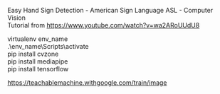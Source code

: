 Easy Hand Sign Detection - American Sign Language ASL - Computer Vision
<br>Tutorial from https://www.youtube.com/watch?v=wa2ARoUUdU8


virtualenv env_name
<br>
.\env_name\Scripts\activate
<br>
pip install cvzone
<br>
pip install mediapipe
<br>
pip install tensorflow

https://teachablemachine.withgoogle.com/train/image